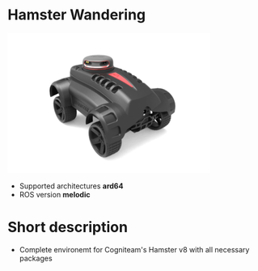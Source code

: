 # Hamster Wandering

<img src="./hamster-wandering/nimbusc.png" alt="hamster" width="400"/>

* Supported architectures <b>ard64</b>
* ROS version <b>melodic</b>

# Short description
* Complete environemt for Cogniteam's Hamster v8 with all necessary packages


